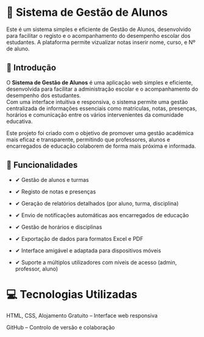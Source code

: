 #  📘 Sistema de Gestão de Alunos
Este é um sistema simples e eficiente de Gestão de Alunos, desenvolvido para facilitar o registo e o acompanhamento do desempenho escolar dos estudantes. A plataforma permite vizualizar notas inserir nome, curso, e Nº de aluno.

## 🧾 Introdução

O **Sistema de Gestão de Alunos** é uma aplicação web simples e eficiente, desenvolvida para facilitar a administração escolar e o acompanhamento do desempenho dos estudantes.  
Com uma interface intuitiva e responsiva, o sistema permite uma gestão centralizada de informações essenciais como matrículas, notas, presenças, horários e comunicação entre os vários intervenientes da comunidade educativa.

Este projeto foi criado com o objetivo de promover uma gestão académica mais eficaz e transparente, permitindo que professores, alunos e encarregados de educação colaborem de forma mais próxima e informada.

## 🔧 Funcionalidades

- ✔ Gestão de alunos e turmas

- ✔ Registo de notas e presenças

- ✔ Geração de relatórios detalhados (por aluno, turma, disciplina)
  
- ✔ Envio de notificações automáticas aos encarregados de educação
  
- ✔ Gestão de horários e disciplinas
  
- ✔ Exportação de dados para formatos Excel e PDF
   
- ✔ Interface amigável e adaptada para dispositivos móveis
   
- ✔ Suporte a múltiplos utilizadores com níveis de acesso (admin, professor, aluno)  


#  💻 Tecnologias Utilizadas

HTML, CSS, Alojamento Gratuito – Interface web responsiva

GitHub – Controlo de versão e colaboração






